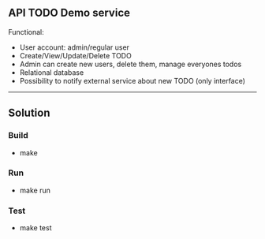 ## API TODO Demo service 
 
Functional:
- User account: admin/regular user
- Create/View/Update/Delete TODO
- Admin can create new users, delete them, manage everyones todos
- Relational database
- Possibility to notify external service about new TODO (only interface)

---

## Solution

### Build
- make

### Run
- make run

### Test
- make test